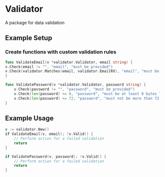# Validator
A package for data validation

## Example Setup
### Create functions with custom validation rules

```go
func ValidateEmail(v *validator.Validator, email string) {
v.Check(email != "", "email", "must be provided")
v.Check(validator.Matches(email, validator.EmailRX), "email", "must be a valid email address")
}

func ValidatePassword(v *validator.Validator, password string) {
	v.Check(password != "", "password", "must be provided")
	v.Check(len(password) >= 8, "password", "must be at least 8 bytes long")
	v.Check(len(password) <= 72, "password", "must not be more than 72 bytes long")
}
```

## Example Usage
```go
v := validator.New()
if ValidateEmail(v, email); !v.Valid() {
    // Perform action for a failed validation
    return
}

if ValidatePassword(v, password); !v.Valid() {
    // Perform action for a failed validation
    return
}
